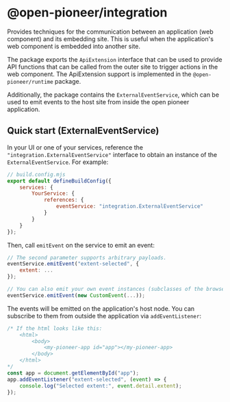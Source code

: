 # @open-pioneer/integration

Provides techniques for the communication between an application (web component) and its embedding site.
This is useful when the application's web component is embedded into another site.

The package exports the `ApiExtension` interface that can be used to provide API functions
that can be called from the outer site to trigger actions in the web component.
The ApiExtension support is implemented in the `@open-pioneer/runtime` package.

Additionally, the package contains the `ExternalEventService`,
which can be used to emit events to the host site from inside the open pioneer application.

## Quick start (ExternalEventService)

In your UI or one of your services, reference the `"integration.ExternalEventService"` interface to obtain an instance of the `ExternalEventService`.
For example:

```js
// build.config.mjs
export default defineBuildConfig({
    services: {
        YourService: {
            references: {
                eventService: "integration.ExternalEventService"
            }
        }
    }
});
```

Then, call `emitEvent` on the service to emit an event:

```js
// The second parameter supports arbitrary payloads.
eventService.emitEvent("extent-selected", {
    extent: ...
});

// You can also emit your own event instances (subclasses of the browser's Event class etc.)
eventService.emitEvent(new CustomEvent(...));
```

The events will be emitted on the application's host node.
You can subscribe to them from outside the application via `addEventListener`:

```js
/* If the html looks like this:
    <html>
        <body>
            <my-pioneer-app id="app"></my-pioneer-app>
        </body>
    </html>
*/
const app = document.getElementById("app");
app.addEventListener("extent-selected", (event) => {
    console.log("Selected extent:", event.detail.extent);
});
```
